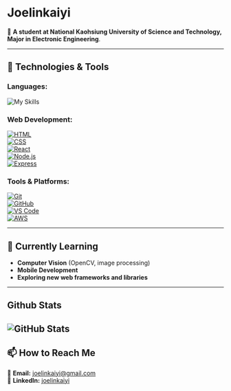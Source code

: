 # **Joelinkaiyi**  

🏫 **A student at National Kaohsiung University of Science and Technology, Major in Electronic Engineering**.  

---

## 🔧 **Technologies & Tools**  

### **Languages:**  
![My Skills](https://skillicons.dev/icons?i=cpp,verilog,js,python,rust,swift&theme=dark)


### **Web Development:**  
[![HTML](https://img.shields.io/badge/-HTML5-E34F26?logo=html5&logoColor=white&style=plastic)](https://developer.mozilla.org/en-US/docs/Web/HTML)  
[![CSS](https://img.shields.io/badge/-CSS3-1572B6?logo=css3&logoColor=white&style=plastic)](https://developer.mozilla.org/en-US/docs/Web/CSS)  
[![React](https://img.shields.io/badge/-React-61DAFB?logo=react&logoColor=black&style=plastic)](https://react.dev/)  
[![Node.js](https://img.shields.io/badge/-Node.js-339933?logo=node.js&logoColor=white&style=plastic)](https://nodejs.org/)  
[![Express](https://img.shields.io/badge/-Express-000000?logo=express&logoColor=white&style=plastic)](https://expressjs.com/)  

### **Tools & Platforms:**  
[![Git](https://img.shields.io/badge/-Git-F05032?logo=git&logoColor=white&style=plastic)](https://git-scm.com/)  
[![GitHub](https://img.shields.io/badge/-GitHub-181717?logo=github&logoColor=white&style=plastic)](https://github.com/)  
[![VS Code](https://img.shields.io/badge/-VS%20Code-007ACC?logo=visual-studio-code&logoColor=white&style=plastic)](https://code.visualstudio.com/)   
[![AWS](https://img.shields.io/badge/-AWS-232F3E?logo=amazon-aws&logoColor=white&style=plastic)](https://aws.amazon.com/)  

---

## 🌱 **Currently Learning**  
- **Computer Vision** (OpenCV, image processing)  
- **Mobile Development** 
- **Exploring new web frameworks and libraries**  

---
## Github Stats
![GitHub Stats](https://github-readme-stats.vercel.app/api?username=joelinkaiyi&show_icons=true&theme=radical)
---
## 📫 **How to Reach Me** 
📧 **Email:** [joelinkaiyi@gmail.com](mailto:joelinkaiyi@gmail.com)  
💼 **LinkedIn:** [joelinkaiyi](https://www.linkedin.com/in/joelinkaiyi-dev/)  


